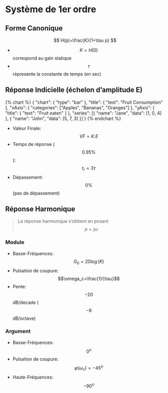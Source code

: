 # Système de 1er ordre

## Forme Canonique

$$
H(p)=\frac{K}{1+\tau p}
$$

* $$K=H(0)$$ correspond au gain statique
* $$\tau$$ répresente la constante de temps (en sec)

## Réponse Indicielle (échelon d’amplitude E)

{% chart %}
{
    "chart": {
        "type": "bar"
    },
    "title": {
        "text": "Fruit Consumption"
    },
    "xAxis": {
        "categories": ["Apples", "Bananas", "Oranges"]
    },
    "yAxis": {
        "title": {
            "text": "Fruit eaten"
        }
    },
    "series": [{
        "name": "Jane",
        "data": [1, 0, 4]
    }, {
        "name": "John",
        "data": [5, 7, 3]
    }]
}
{% endchart %}

* Valeur Finale: $$VF=K.E$$
* Temps de réponse ($$0.95\%$$): $$t_r=3\tau$$
* Dépassement: $$0\%$$ (pas de dépassement)

## Réponse Harmonique 

> La réponse harmonique s’obtient en posant $$p=j\omega$$

### Module

* Basse-Fréquences: $$G_0=20\log(K)$$
* Pulsation de coupure: $$\omega_c=\frac{1}{\tau}$$
* Pente: $$-20$$ dB/decade ($$-6$$ dB/octave)

### Argument

* Basse-Fréquences: $$0^o$$
* Pulsation de coupure: $$\varphi(\omega_c)=-45^o$$
* Haute-Fréquences: $$-90^o$$



